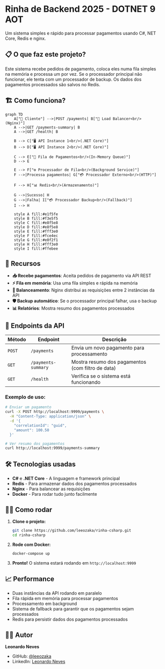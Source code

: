 # Rinha de Backend 2025 - DOTNET 9 AOT

Um sistema simples e rápido para processar pagamentos usando C#, NET Core, Redis e nginx.

## 📋 O que faz este projeto?

Este sistema recebe pedidos de pagamento, coloca eles numa fila simples na memória e processa um por vez. Se o processador principal não funcionar, ele tenta com um processador de backup. Os dados dos pagamentos processados são salvos no Redis.

## 🏗️ Como funciona?

```mermaid
graph TD
    A["👤 Cliente"] -->|POST /payments| B["🔄 Load Balancer<br/>(Nginx)"]
    A -->|GET /payments-summary| B
    A -->|GET /health| B
    
    B --> C["🖥️ API Instance 1<br/>(.NET Core)"]
    B --> D["🖥️ API Instance 2<br/>(.NET Core)"]
    
    C --> E["📝 Fila de Pagamentos<br/>(In-Memory Queue)"]
    D --> E
    
    E --> F["⚙️ Processador de Fila<br/>(Background Service)"]
    F -->|Processa pagamentos| G["💳 Processador Externo<br/>(HTTP)"]
    
    F --> H["📊 Redis<br/>(Armazenamento)"]
    
    G -->|Sucesso| H
    G -->|Falha| I["💳 Processador Backup<br/>(Fallback)"]
    I --> H
    
    style A fill:#e1f5fe
    style B fill:#f3e5f5
    style C fill:#e8f5e8
    style D fill:#e8f5e8
    style E fill:#fff3e0
    style F fill:#fce4ec
    style G fill:#e0f2f1
    style H fill:#fff3e0
    style I fill:#ffebee
```

## 🚀 Recursos

- **📥 Recebe pagamentos**: Aceita pedidos de pagamento via API REST
- **⚡ Fila em memória**: Usa uma fila simples e rápida na memória
- **🔄 Balanceamento**: Nginx distribui as requisições entre 2 instâncias da API
- **🛡️ Backup automático**: Se o processador principal falhar, usa o backup
- **📊 Relatórios**: Mostra resumo dos pagamentos processados

## 📡 Endpoints da API

| Método | Endpoint | Descrição |
|--------|----------|-----------|
| `POST` | `/payments` | Envia um novo pagamento para processamento |
| `GET` | `/payments-summary` | Mostra resumo dos pagamentos (com filtro de data) |
| `GET` | `/health` | Verifica se o sistema está funcionando |

### Exemplo de uso:

```bash
# Enviar um pagamento
curl -X POST http://localhost:9999/payments \
  -H "Content-Type: application/json" \
  -d '{
    "correlationId": "guid",
    "amount": 100.50
  }'

# Ver resumo dos pagamentos
curl http://localhost:9999/payments-summary
```

## 🛠️ Tecnologias usadas

- **C#** e **.NET Core** - A linguagem e framework principal
- **Redis** - Para armazenar dados dos pagamentos processados
- **Nginx** - Para balancear as requisições
- **Docker** - Para rodar tudo junto facilmente

## 🏃‍♂️ Como rodar

1. **Clone o projeto:**
   ```bash
   git clone https://github.com/leeozaka/rinha-csharp.git
   cd rinha-csharp
   ```

2. **Rode com Docker:**
   ```bash
   docker-compose up
   ```

3. **Pronto!** O sistema estará rodando em `http://localhost:9999`

## 📈 Performance

- Duas instâncias da API rodando em paralelo
- Fila rápida em memória para processar pagamentos
- Processamento em background
- Sistema de fallback para garantir que os pagamentos sejam processados
- Redis para persistir dados dos pagamentos processados

## 👨‍💻 Autor

**Leonardo Neves**
- GitHub: [@leeozaka](https://github.com/leeozaka)
- LinkedIn: [Leonardo Neves](https://linkedin.com/in/leeonardoneves)